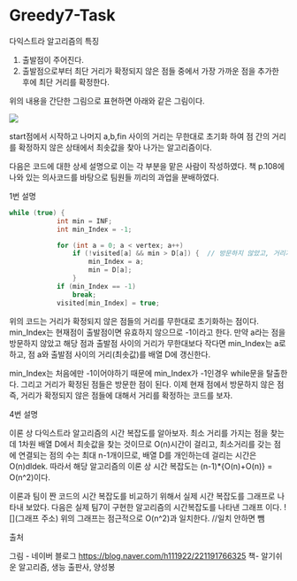 # Greedy7-Task


다익스트라 알고리즘의 특징 

1. 출발점이 주어진다.
2. 출발점으로부터 최단 거리가 확정되지 않은 점들 중에서 가장 가까운 점을 추가한 후에 최단 거리를 확정한다.

위의 내용을 간단한 그림으로 표현하면 아래와 같은 그림이다.

![](https://search.pstatic.net/common/?src=http%3A%2F%2Fblogfiles.naver.net%2FMjAxODAxMjNfMTA5%2FMDAxNTE2NzAxNDI5NjI5.VD9gYdLpyA4ZB0w9VKFR0k-neSOgDqSlYIGQxh1PdVYg.Ez2Eyg8E-ejPRlNGrX47syinhhS4xAD4xJJ_PNUEuVIg.JPEG.h111922%2F%25B0%25E6%25B7%25CE%25B1%25D7%25B8%25B2.JPG&type=sc960_832)

start점에서 시작하고 나머지 a,b,fin 사이의 거리는  무한대로 초기화 하여 점 간의 거리를 확정하지 않은 상태에서 최솟값을 찾아 나가는 알고리즘이다.




다음은 코드에 대한 상세 설명으로 이는 각 부분을 맡은 사람이 작성하였다.
책 p.108에 나와 있는 의사코드를 바탕으로 팀원들 끼리의 과업을 분배하였다.






1번 설명







```java
while (true) {
            int min = INF;
            int min_Index = -1;

            for (int a = 0; a < vertex; a++)
                if (!visited[a] && min > D[a]) {  // 방문하지 않았고, 거리가 무한이 아니고, 전보다 가까이 있으면
                    min_Index = a;
                    min = D[a];
                }
            if (min_Index == -1)
                break;
            visited[min_Index] = true;
```


위의 코드는 거리가 확정되지 않은 점들의 거리를 무한대로 초기화하는 점이다. min_Index는 현재점이 출발점이면 유효하지 않으므로 -1이라고 한다. 
만약 a라는 점을 방문하지 않았고 해당 점과 출발점 사이의 거리가 무한대보다 작다면 min_Index는 a로 하고, 점 a와 출발점 사이의 거리(최솟값)를 배열 D에 갱신한다.

min_Index는 처음에만 -1이어야하기 때문에 min_Index가 -1인경우 while문을 탈출한다.
그리고 거리가 확정된 점들은 방문한 점이 된다. 이제 현재 점에서 방문하지 않은 점 즉, 거리가 확정되지 않은 점들에 대해서 거리를 확정하는 코드를 보자.








4번 설명









이론 상 다익스트라 알고리즘의 시간 복잡도를 알아보자.
최소 거리를 가지는 점을 찾는데 1차원 배열 D에서 최솟값을 찾는 것이므로 O(n)시간이 걸리고, 최소거리를 갖는 점에 연결되는 점의 수는 최대 n-1개이므로, 배열 D를 개인하는데 걸리는 시간은 O(n)dldek.
따라서 해당 알고리즘의 이론 상 시간 복잡도는 (n-1)*{O(n)+O(n)} = O(n^2)이다.

이론과 팀이 짠 코드의 시간 복잡도를 비교하기 위해서 실제 시간 복잡도를 그래프로 나타내 보았다. 다음은 실제 팀7이 구현한 알고리즘의 시간복잡도를 나타낸 그래프 이다.
![](그래프 주소)
위의 그래프는 점근적으로 O(n^2)과 일치한다. //일치 안하면 뺌




출처 

그림 - 네이버 블로그 <https://blog.naver.com/h111922/221191766325>
책- 알기쉬운 알고리즘, 생능 출판사, 양성봉 

